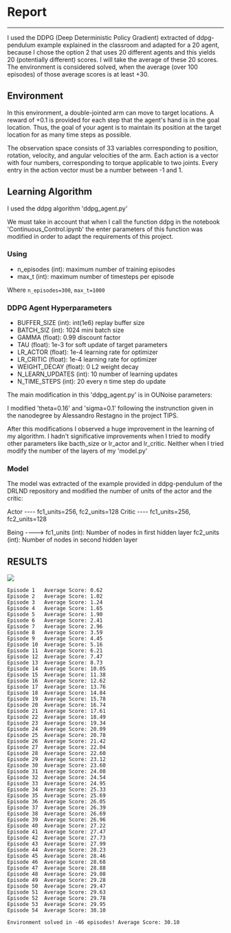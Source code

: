 # Report
---
I used the DDPG (Deep Deterministic Policy Gradient) extracted of ddpg-pendulum example explained in the classroom and adapted for a 20 agent, because I chose the option 2 that uses 20 different agents and this yields 20 (potentially different) scores. I will take the average of these 20 scores.
The environment is considered solved, when the average (over 100 episodes) of those average scores is at least +30.

## Environment
In this environment, a double-jointed arm can move to target locations. A reward of +0.1 is provided for each step that the agent's hand is in the goal location. Thus, the goal of your agent is to maintain its position at the target location for as many time steps as possible.

The observation space consists of 33 variables corresponding to position, rotation, velocity, and angular velocities of the arm. Each action is a vector with four numbers, corresponding to torque applicable to two joints. Every entry in the action vector must be a number between -1 and 1.

## Learning Algorithm
 I used the ddpg algorithm 'ddpg_agent.py' 
 
 We must take in account that when I call the function ddpg in the notebook 'Continuous_Control.ipynb' the enter parameters of this function was modified in order to adapt the requirements of this project. 
 
### Using

- n_episodes (int): maximum number of training episodes
- max_t (int): maximum number of timesteps per episode

Where
`n_episodes=300`, `max_t=1000`

### DDPG Agent Hyperparameters

- BUFFER_SIZE (int):  int(1e6) replay buffer size
- BATCH_SIZ (int): 1024 mini batch size
- GAMMA (float): 0.99 discount factor
- TAU (float): 1e-3  for soft update of target parameters
- LR_ACTOR (float): 1e-4 learning rate for optimizer
- LR_CRITIC (float): 1e-4 learning rate for optimizer
- WEIGHT_DECAY (float): 0 L2 weight decay
- N_LEARN_UPDATES (int): 10 number of learning updates
- N_TIME_STEPS (int): 20 every n time step do update

The main modification in this 'ddpg_agent.py' is in OUNoise parameters:

I modified 'theta=0.16' and 'sigma=0.1' following the instrunction given in the nanodegree by Alessandro Restagno in the project TIPS.

After this modifications I observed a huge improvement in the learning of my algorithm. I hadn't significative improvements when I tried to modify other parameters like bacth_size or lr_actor and lr_critic.
Neither when I tried modify the number of the layers of my 'model.py'


### Model

The model was extracted of the example provided in ddpg-pendulum of the DRLND repository and modified the number of units of the actor and the critic:

Actor ----  fc1_units=256, fc2_units=128
Critic ---- fc1_units=256, fc2_units=128

Being  ----> fc1_units (int): Number of nodes in first hidden layer
             fc2_units (int): Number of nodes in second hidden layer

## RESULTS


![](https://github.com/manuelpinar/Reinforcement-Learning-Project2-Continuous-Control/blob/master/graphic_average.png?raw=true)

```
Episode 1	Average Score: 0.62
Episode 2	Average Score: 1.02
Episode 3	Average Score: 1.24
Episode 4	Average Score: 1.65
Episode 5	Average Score: 1.90
Episode 6	Average Score: 2.41
Episode 7	Average Score: 2.96
Episode 8	Average Score: 3.59
Episode 9	Average Score: 4.45
Episode 10	Average Score: 5.16
Episode 11	Average Score: 6.21
Episode 12	Average Score: 7.47
Episode 13	Average Score: 8.73
Episode 14	Average Score: 10.05
Episode 15	Average Score: 11.38
Episode 16	Average Score: 12.62
Episode 17	Average Score: 13.76
Episode 18	Average Score: 14.84
Episode 19	Average Score: 15.78
Episode 20	Average Score: 16.74
Episode 21	Average Score: 17.61
Episode 22	Average Score: 18.49
Episode 23	Average Score: 19.34
Episode 24	Average Score: 20.09
Episode 25	Average Score: 20.78
Episode 26	Average Score: 21.42
Episode 27	Average Score: 22.04
Episode 28	Average Score: 22.60
Episode 29	Average Score: 23.12
Episode 30	Average Score: 23.60
Episode 31	Average Score: 24.08
Episode 32	Average Score: 24.54
Episode 33	Average Score: 24.95
Episode 34	Average Score: 25.33
Episode 35	Average Score: 25.69
Episode 36	Average Score: 26.05
Episode 37	Average Score: 26.39
Episode 38	Average Score: 26.69
Episode 39	Average Score: 26.96
Episode 40	Average Score: 27.22
Episode 41	Average Score: 27.47
Episode 42	Average Score: 27.73
Episode 43	Average Score: 27.99
Episode 44	Average Score: 28.23
Episode 45	Average Score: 28.46
Episode 46	Average Score: 28.68
Episode 47	Average Score: 28.88
Episode 48	Average Score: 29.08
Episode 49	Average Score: 29.28
Episode 50	Average Score: 29.47
Episode 51	Average Score: 29.63
Episode 52	Average Score: 29.78
Episode 53	Average Score: 29.95
Episode 54	Average Score: 30.10

Environment solved in -46 episodes!	Average Score: 30.10
```

